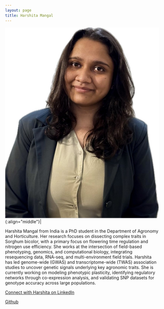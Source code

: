 ```yaml
---
layout: page
title: Harshita Mangal
---
```


![Harshita Mangal](/images/People_Images/HarshitaM2.jpg){:align="middle"}|

Harshita Mangal from India is a PhD student in the Department of Agronomy and Horticulture. Her research focuses on dissecting complex traits in Sorghum bicolor, with a primary focus on flowering time regulation and nitrogen use efficiency. She works at the intersection of field-based phenotyping, genomics, and computational biology, integrating resequencing data, RNA-seq, and multi-environment field trials.
Harshita has led genome-wide (GWAS) and transcriptome-wide (TWAS) association studies to uncover genetic signals underlying key agronomic traits. She is currently working on modeling phenotypic plasticity, identifying regulatory networks through co-expression analysis, and validating SNP datasets for genotype accuracy across large populations.

[Connect with Harshita on LinkedIn](www.linkedin.com/in/harshitamangal)

[Github](https://github.com/harshita9817)
